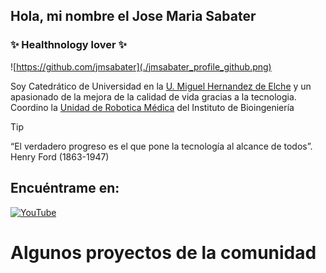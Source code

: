 ## Hola, mi nombre el Jose Maria Sabater
### ✨ Healthnology lover ✨
<!--
**jmsabater/jmsabater** is a ✨ _special_ ✨ repository because its `README.md` (this file) appears on your GitHub profile.

Here are some ideas to get you started:

- 🔭 I’m currently working on ...
- 🌱 I’m currently learning ...
- 👯 I’m looking to collaborate on ...
- 🤔 I’m looking for help with ...
- 💬 Ask me about ...
- 📫 How to reach me: ...
- 😄 Pronouns: ...
- ⚡ Fun fact: ...
-->
![https://github.com/jmsabater](./jmsabater_profile_github.png)

Soy Catedrático de Universidad en la [U. Miguel Hernandez de Elche](https://www.umh.es) y un apasionado de la mejora de la calidad de vida gracias a la tecnologia.
Coordino la [Unidad de Robotica Médica](https://www.medicalrobotics.umh.es) del Instituto de Bioingeniería 
>[!TIP]
>“El verdadero progreso es el que pone la tecnología al alcance de todos”. Henry Ford (1863-1947)

## Encuéntrame en:
[![YouTube](https://img.shields.io/badge/YouTube-Medical_Robotics_UMH-FF0000?style=for-the-badge&logo=youtube&logoColor=white&labelColor=101010)](https://youtube.com/@grupoinvestigacionnbio3463)

# Algunos proyectos de la comunidad
